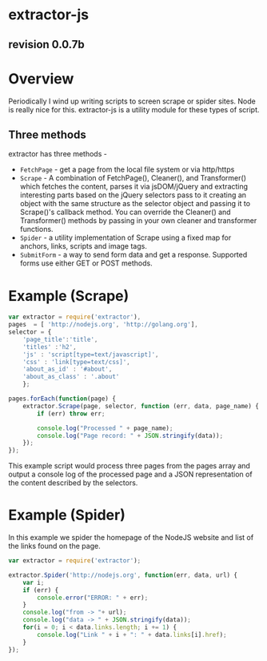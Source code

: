 extractor-js
============
revision 0.0.7b
---------------

# Overview

Periodically I wind up writing scripts to screen scrape or spider sites.  Node  is really nice for this. extractor-js is a utility module for these types of script.

## Three methods

extractor has three methods -

* `FetchPage` - get a page from the local file system or via http/https
* `Scrape` - A combination of FetchPage(), Cleaner(), and Transformer() which fetches the content, parses it via 
 jsDOM/jQuery and extracting interesting parts based on the jQuery selectors pass to it creating an object with 
the same structure as the selector object and passing it to Scrape()'s callback method. You can override the Cleaner()
and Transformer() methods by passing in your own cleaner and transformer functions.
* `Spider` - a utility implementation of Scrape using a fixed map for anchors, links, scripts and image tags.
* `SubmitForm` - a way to send form data and get a response. Supported forms use either GET or POST methods.

# Example (Scrape)

```javascript
var extractor = require('extractor'),
pages  = [ 'http://nodejs.org', 'http://golang.org'],
selector = {
	'page_title':'title',
	'titles' :'h2',
	'js' : 'script[type=text/javascript]',
	'css' : 'link[type=text/css]',
	'about_as_id' : '#about',
	'about_as_class' : '.about'
    };

pages.forEach(function(page) {
    extractor.Scrape(page, selector, function (err, data, page_name) {
        if (err) throw err;

        console.log("Processed " + page_name);
        console.log("Page record: " + JSON.stringify(data));
    });
});
```


This example script would process three pages from the pages array and output a console log of the processed page and a JSON representation of the content described by the selectors.


# Example (Spider)

In this example we spider the homepage of the NodeJS website and list of the links found on the page.

```javascript
var extractor = require('extractor');

extractor.Spider('http://nodejs.org', function(err, data, url) {
    var i;
    if (err) {
        console.error("ERROR: " + err);
    }
    console.log("from -> "+ url);
    console.log("data -> " + JSON.stringify(data));
    for(i = 0; i < data.links.length; i += 1) {
        console.log("Link " + i + ": " + data.links[i].href);
    }
});
```

